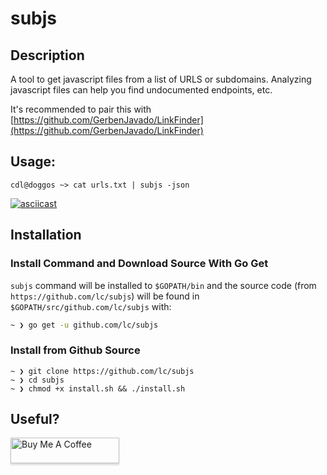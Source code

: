 # subjs
## Description
A tool to get javascript files from a list of URLS or subdomains. Analyzing javascript files can help you find undocumented endpoints, etc.

It's recommended to pair this with [https://github.com/GerbenJavado/LinkFinder](https://github.com/GerbenJavado/LinkFinder)


## Usage:

`cdl@doggos ~> cat urls.txt | subjs -json`

[![asciicast](https://asciinema.org/a/234238.svg)](https://asciinema.org/a/234238)

## Installation

### Install Command and Download Source With Go Get

`subjs` command will be installed to ```$GOPATH/bin``` and the source code (from `https://github.com/lc/subjs`) will be found in `$GOPATH/src/github.com/lc/subjs` with:

```bash
~ ❯ go get -u github.com/lc/subjs
```

### Install from Github Source

```
~ ❯ git clone https://github.com/lc/subjs
~ ❯ cd subjs
~ ❯ chmod +x install.sh && ./install.sh
```

## Useful?

<a href="http://buymeacoff.ee/cdl" target="_blank"><img src="https://www.buymeacoffee.com/assets/img/custom_images/orange_img.png" alt="Buy Me A Coffee" style="height: 41px !important;width: 174px !important;box-shadow: 0px 3px 2px 0px rgba(190, 190, 190, 0.5) !important;-webkit-box-shadow: 0px 3px 2px 0px rgba(190, 190, 190, 0.5) !important;" ></a>
